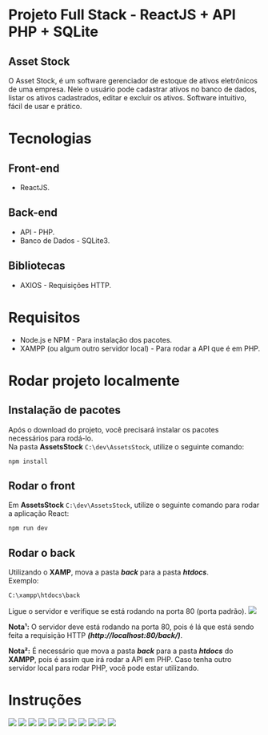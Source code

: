 # Projeto Full Stack - ReactJS + API PHP + SQLite

## Asset Stock

O Asset Stock, é um software gerenciador de estoque de ativos eletrônicos de uma empresa.
Nele o usuário pode cadastrar ativos no banco de dados, listar os ativos cadastrados, editar e excluir os ativos.
Software intuitivo, fácil de usar e prático.

# Tecnologias

## Front-end

- ReactJS.

## Back-end

- API - PHP.
- Banco de Dados - SQLite3.

## Bibliotecas

- AXIOS - Requisições HTTP.

# Requisitos

- Node.js e NPM - Para instalação dos pacotes.
- XAMPP (ou algum outro servidor local) - Para rodar a API que é em PHP.

# Rodar projeto localmente

## Instalação de pacotes

Após o download do projeto, você precisará instalar os pacotes necessários para rodá-lo.<br>
Na pasta **AssetsStock** `C:\dev\AssetsStock`, utilize o seguinte comando:

```
npm install
```

## Rodar o front

Em **AssetsStock** `C:\dev\AssetsStock`, utilize o seguinte comando para rodar a aplicação React:<br>

```
npm run dev
```

## Rodar o back

Utilizando o **XAMP**, mova a pasta **_back_** para a pasta **_htdocs_**.<br>
Exemplo:

```
C:\xampp\htdocs\back
```

Ligue o servidor e verifique se está rodando na porta 80 (porta padrão).
![](./imgs/xamp.png)

**Nota¹:** O servidor deve está rodando na porta 80, pois é lá que está sendo feita a requisição HTTP **_(http://localhost:80/back/)_**.

**Nota²:** É necessário que mova a pasta **_back_** para a pasta **_htdocs_** do **XAMPP**, pois é assim que irá rodar a API em PHP. Caso tenha outro servidor local para rodar PHP, você pode estar utilizando.

# Instruções

![](./imgs/img.png)
![](./imgs/empty-table.png)
![](./imgs/fields.png)
![](./imgs/registered.png)
![](./imgs/search-model.png)
![](./imgs/model-searched.png)
![](./imgs/category-search.png)
![](./imgs/category-searched.png)
![](./imgs/open-edit.png)
![](./imgs/edit-modal.png)
![](./imgs/delete.png)
